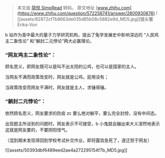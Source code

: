 > 本文由 [简悦 SimpRead](http://ksria.com/simpread/) 转码， 原文地址 [www.zhihu.com](https://www.zhihu.com/question/572256741/answer/2800930676) ![[assets/82872cf7b8663de035d85b08c5882e9d_MD5.jpg]]猎头蟹 Erika-Von​

b 站作为茧中最大的量子力学研究机构，提出了兔学发展史中影响深远的 “人民鸡主二象性论” 和“躺封二元悖论”两大必赢理论。

### “网友鸡主二象性论”：

顾名思义，即网友既可以是叫不出太阳的公鸡，也可以是国家的主人。

当网友不满而政策改变时，网友就是公鸡，屁用没有；

当政策改变而网友不满时，网友就是主人，求锤得锤。

### “躺封二元悖论”：

依然顾名思义，网友要求的防疫 zc 要么绝对躺平，要么完全封控，没有中间态。

出现题主所谈到的问题时，网友表示不可接受，b 小鬼就会蹦出来大义凛然地表示这就是网友要的，不要阴阳怪气。

（混到期末发现得回到学校考试补交作业，即将露馅急死了，遂迁怒于网友）

![[assets/50393dbf6489eed2ae4a272295154f7b_MD5.jpg]]